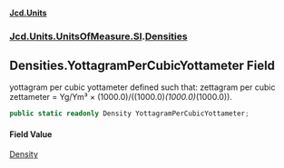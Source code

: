 #### [Jcd.Units](index.md 'index')
### [Jcd.Units.UnitsOfMeasure.SI](Jcd.Units.UnitsOfMeasure.SI.md 'Jcd.Units.UnitsOfMeasure.SI').[Densities](Densities.md 'Jcd.Units.UnitsOfMeasure.SI.Densities')

## Densities.YottagramPerCubicYottameter Field

yottagram per cubic yottameter defined such that: zettagram per cubic zettameter = Yg/Ym³ × (1000.0)/((1000.0)*(1000.0)*(1000.0)).

```csharp
public static readonly Density YottagramPerCubicYottameter;
```

#### Field Value
[Density](Density.md 'Jcd.Units.UnitTypes.Density')
